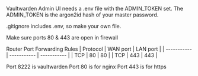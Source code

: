 Vaultwarden Admin UI needs a .env file with the ADMIN_TOKEN set. 
The ADMIN_TOKEN is the argon2id hash of your master password.

.gitignore includes .env, so make your own file.

Make sure ports 80 & 443 are open in firewall

Router Port Forwarding Rules
| Protocol | WAN port | LAN port |
| ----------- | ----------- | ----------- |
| TCP | 80 | 80 |
| TCP | 443 | 443 |

Port 8222 is vaultwarden
Port 80 is for nginx
Port 443 is for https
